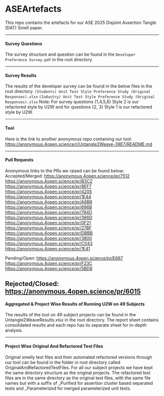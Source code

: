 # ASEArtefacts

This repo contains the artefacts for our ASE 2025 Disjoint Assertion Tangle (DAT) Smell paper.

---

#### Survey Questions
The survey structure and question can be found in the ```Developer Preference Survey.pdf``` in the root directory.

------

#### Survey Results
The results of the developer survey can be found in the below files in the root directory. 
```(Students) Unit Test Style Preference Study (Original Responses).xlsx```
```(Industry) Unit Test Style Preference Study (Original Responses).xlsx```
Note: For survey questions {1,4,5,6} Style 2 is our refactored style by U2W and for questions {2, 3} Style 1 is our refactored style by U2W. 


-----

#### Tool
Here is the link to another anonymous repo containing our tool: https://anonymous.4open.science/r/Untangle2Weave-39E7/README.md

-----

#### Pull Requests
Anonymous links to the PRs we raised can be found below:
Accepted/Merged: 
https://anonymous.4open.science/pr/7512
https://anonymous.4open.science/pr/B3C2
https://anonymous.4open.science/pr/8EF7
https://anonymous.4open.science/pr/4205
https://anonymous.4open.science/pr/1E44
https://anonymous.4open.science/pr/A8B8
https://anonymous.4open.science/pr/696B
https://anonymous.4open.science/pr/784D
https://anonymous.4open.science/pr/366D
https://anonymous.4open.science/pr/0F21
https://anonymous.4open.science/pr/27BF
https://anonymous.4open.science/pr/DBBB
https://anonymous.4open.science/pr/3800
https://anonymous.4open.science/pr/C043
https://anonymous.4open.science/pr/1E41

Pending/Open:
https://anonymous.4open.science/pr/E667
https://anonymous.4open.science/pr/F23C
https://anonymous.4open.science/pr/5BD8

Rejected/Closed:
https://anonymous.4open.science/pr/6015
----

#### Aggregated & Project Wise Results of Running U2W on 49 Subjects
The results of the tool on 49 subject projects can be found in the Untangle2WeaveResults.xlsx in the root directory. The report sheet contains consolidated results and each repo has its separate sheet for in-depth analysis.

---- 

#### Project Wise Original And Refactored Test Files  
Original smelly test files and their automated refactored versions through our tool can be found in the folder in root directory called OriginalAndRefactoredTestFiles. 
For all our subject projects we have kept the same directory structure as the original projects. The refactored test files are in the same directory as the original test files, with the same file names but with a suffix of _Purified for assertion cluster based separated tests and _Parameterized for merged parameterized unit tests.
